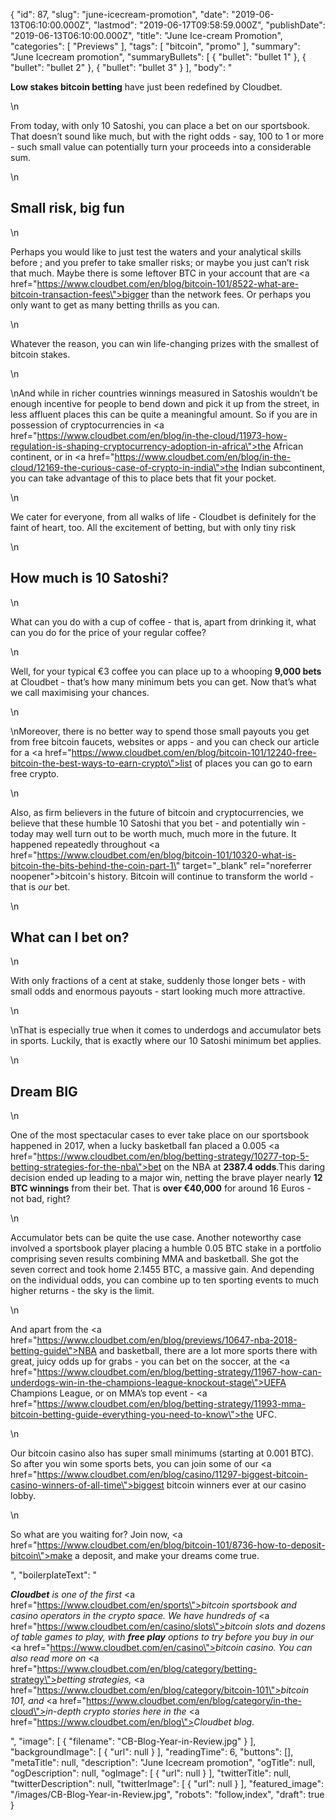{
    "id": 87,
    "slug": "june-icecream-promotion",
    "date": "2019-06-13T06:10:00.000Z",
    "lastmod": "2019-06-17T09:58:59.000Z",
    "publishDate": "2019-06-13T06:10:00.000Z",
    "title": "June Ice-cream Promotion",
    "categories": [
        "Previews"
    ],
    "tags": [
        "bitcoin",
        "promo"
    ],
    "summary": "June Icecream promotion",
    "summaryBullets": [
        {
            "bullet": "bullet 1"
        },
        {
            "bullet": "bullet 2"
        },
        {
            "bullet": "bullet 3"
        }
    ],
    "body": "<p><strong>Low stakes bitcoin betting</strong> have just been redefined by Cloudbet.<br /></p>\n<p>From today, with only 10 Satoshi, you can place a bet on our sportsbook. That doesn’t sound like much, but with the right odds - say, 100 to 1 or more - such small value can potentially turn your proceeds into a considerable sum. </p>\n<h2>Small risk, big fun</h2>\n<p>Perhaps you would like to just test the waters and your analytical skills before ; and you prefer to take smaller risks; or maybe you just can’t risk that much. Maybe there is some leftover BTC in your account that are <a href=\"https://www.cloudbet.com/en/blog/bitcoin-101/8522-what-are-bitcoin-transaction-fees\">bigger than the network fees</a>. Or perhaps you only want to get as many betting thrills as you can. </p>\n<p>Whatever the reason, you can win life-changing prizes with the smallest of bitcoin stakes. </p>\n<p>\nAnd while in richer countries winnings measured in Satoshis wouldn’t be enough incentive for people to bend down and pick it up from the street, in less affluent places this can be quite a meaningful amount. So if you are in possession of cryptocurrencies in <a href=\"https://www.cloudbet.com/en/blog/in-the-cloud/11973-how-regulation-is-shaping-cryptocurrency-adoption-in-africa\">the African continent</a>, or in <a href=\"https://www.cloudbet.com/en/blog/in-the-cloud/12169-the-curious-case-of-crypto-in-india\">the Indian subcontinent</a>, you can take advantage of this to place bets that fit your pocket.</p>\n<p>We cater for everyone, from all walks of life - Cloudbet is definitely for the faint of heart, too. All the excitement of betting, but with only tiny risk </p>\n<h2>How much is 10 Satoshi?</h2>\n<p>What can you do with a cup of coffee - that is, apart from drinking it, what can you do for the price of your regular coffee? </p>\n<p>Well, for your typical €3 coffee you can place up to a whooping <strong>9,000 bets</strong> at Cloudbet - that’s how many minimum bets you can get. Now that’s what we call maximising your chances.</p>\n<p>\nMoreover, there is no better way to spend those small payouts you get from free bitcoin faucets, websites or apps - and you can check our article for a <a href=\"https://www.cloudbet.com/en/blog/bitcoin-101/12240-free-bitcoin-the-best-ways-to-earn-crypto\">list of places you can go to earn free crypto</a>. </p>\n<p>Also, as firm believers in the future of bitcoin and cryptocurrencies, we believe that these humble 10 Satoshi that you bet - and potentially win - today may well turn out to be worth much, much more in the future. It happened repeatedly throughout <a href=\"https://www.cloudbet.com/en/blog/bitcoin-101/10320-what-is-bitcoin-the-bits-behind-the-coin-part-1\" target=\"_blank\" rel=\"noreferrer noopener\">bitcoin's history</a>. Bitcoin will continue to transform the world - that is <em>our</em> bet.</p>\n<h2>What can I bet on?</h2>\n<p>With only fractions of a cent at stake, suddenly those longer bets - with small odds and enormous payouts - start looking much more attractive. </p>\n<p>\nThat is especially true when it comes to underdogs and accumulator bets in sports. Luckily, that is exactly where our 10 Satoshi minimum bet applies.</p>\n<h2>Dream BIG</h2>\n<p>One of the most spectacular cases to ever take place on our sportsbook happened in 2017, when a lucky basketball fan placed a 0.005 <a href=\"https://www.cloudbet.com/en/blog/betting-strategy/10277-top-5-betting-strategies-for-the-nba\">bet on the NBA</a> at <strong>2387.4 odds</strong>.This daring decision ended up leading to a major win, netting the brave player nearly <strong>12 BTC winnings</strong> from their bet. That is <strong>over €40,000</strong> for around 16 Euros - not bad, right?</p>\n<p>Accumulator bets can be quite the use case. Another noteworthy case involved a sportsbook player placing a humble 0.05 BTC stake in a portfolio comprising seven results combining MMA and basketball. She got the seven correct and took home 2.1455 BTC, a massive gain. And depending on the individual odds, you can combine up to ten sporting events to much higher returns - the sky is the limit.</p>\n<p>And apart from the <a href=\"https://www.cloudbet.com/en/blog/previews/10647-nba-2018-betting-guide\">NBA and basketball</a>, there are a lot more sports there with great, juicy odds up for grabs - you can bet on the soccer, at the <a href=\"https://www.cloudbet.com/en/blog/betting-strategy/11967-how-can-underdogs-win-in-the-champions-league-knockout-stage\">UEFA Champions League</a>, or on MMA’s top event - <a href=\"https://www.cloudbet.com/en/blog/betting-strategy/11993-mma-bitcoin-betting-guide-everything-you-need-to-know\">the UFC</a>.</p>\n<p>Our bitcoin casino also has super small minimums (starting at 0.001 BTC). So after you win some sports bets, you can join some of our <a href=\"https://www.cloudbet.com/en/blog/casino/11297-biggest-bitcoin-casino-winners-of-all-time\">biggest bitcoin winners</a> ever at our casino lobby.</p>\n<p>So what are you waiting for? Join now, <a href=\"https://www.cloudbet.com/en/blog/bitcoin-101/8736-how-to-deposit-bitcoin\">make a deposit</a>, and make your dreams come true.</p>",
    "boilerplateText": "<p><strong><em>Cloudbet</em></strong><em> is one of the first </em><a href=\"https://www.cloudbet.com/en/sports\"><em>bitcoin sportsbook</em></a><em> and casino operators in the crypto space. We have hundreds of </em><a href=\"https://www.cloudbet.com/en/casino/slots\"><em>bitcoin slots</em></a><em> and dozens of table games to play, with </em><strong><em>free play</em></strong><em> options to try before you buy in our </em><a href=\"https://www.cloudbet.com/en/casino\"><em>bitcoin casino</em></a><em>. You can also read more on </em><a href=\"https://www.cloudbet.com/en/blog/category/betting-strategy\"><em>betting strategies</em></a><em>, </em><a href=\"https://www.cloudbet.com/en/blog/category/bitcoin-101\"><em>bitcoin 101</em></a><em>, and </em><a href=\"https://www.cloudbet.com/en/blog/category/in-the-cloud\"><em>in-depth crypto stories</em></a><em> here in the </em><a href=\"https://www.cloudbet.com/en/blog\"><em>Cloudbet blog</em></a><em>.</em></p>",
    "image": [
        {
            "filename": "CB-Blog-Year-in-Review.jpg"
        }
    ],
    "backgroundImage": [
        {
            "url": null
        }
    ],
    "readingTime": 6,
    "buttons": [],
    "metaTitle": null,
    "description": "June Icecream promotion",
    "ogTitle": null,
    "ogDescription": null,
    "ogImage": [
        {
            "url": null
        }
    ],
    "twitterTitle": null,
    "twitterDescription": null,
    "twitterImage": [
        {
            "url": null
        }
    ],
    "featured_image": "/images/CB-Blog-Year-in-Review.jpg",
    "robots": "follow,index",
    "draft": true
}
